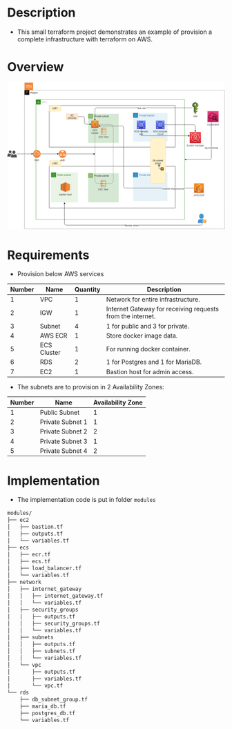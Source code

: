 # Description
- This small terraform project demonstrates an example of provision a complete infrastructure with terraform on AWS.

# Overview
![architecture](./images/architecture.png)

# Requirements
- Provision below AWS services

| Number | Name | Quantity | Description |
| ------ | ---- | -------- | ----------- |
| 1      | VPC  | 1 | Network for entire infrastructure. |
| 2      | IGW  | 1 | Internet Gateway for receiving requests from the internet. |
| 3      | Subnet  | 4 | 1 for public and 3 for private. |
| 4      | AWS  ECR | 1 | Store docker image data. |
| 5      | ECS  Cluster | 1 | For running docker container. |
| 6      | RDS  | 2 | 1 for Postgres and 1 for MariaDB. |
| 7      | EC2  | 1 | Bastion host for admin access. |

- The subnets are to provision in 2 Availability Zones:

| Number | Name | Availability Zone |
| ------ | ---- | -------- |
| 1 | Public Subnet | 1 |
| 2 | Private Subnet 1 | 1 |
| 3 | Private Subnet 2 | 2 |
| 4 | Private Subnet 3 | 1 |
| 5 | Private Subnet 4 | 2 |

# Implementation
- The implementation code is put in folder `modules`

```text
modules/
├── ec2
│   ├── bastion.tf
│   ├── outputs.tf
│   └── variables.tf
├── ecs
│   ├── ecr.tf
│   ├── ecs.tf
│   ├── load_balancer.tf
│   └── variables.tf
├── network
│   ├── internet_gateway
│   │   ├── internet_gateway.tf
│   │   └── variables.tf
│   ├── security_groups
│   │   ├── outputs.tf
│   │   ├── security_groups.tf
│   │   └── variables.tf
│   ├── subnets
│   │   ├── outputs.tf
│   │   ├── subnets.tf
│   │   └── variables.tf
│   └── vpc
│       ├── outputs.tf
│       ├── variables.tf
│       └── vpc.tf
└── rds
    ├── db_subnet_group.tf
    ├── maria_db.tf
    ├── postgres_db.tf
    └── variables.tf
```